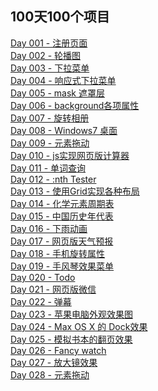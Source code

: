 ## 100天100个项目

[Day 001 - 注册页面](day100/day001.html)  
[Day 002 - 轮播图](day100/day002.html)  
[Day 003 - 下拉菜单](day100/day003.html)  
[Day 004 - 响应式下拉菜单](day100/day004.html)  
[Day 005 - mask 遮罩层](day100/day005.html)  
[Day 006 - background各项属性](day100/day006.html)  
[Day 007 - 旋转相册](day100/day007.html)  
[Day 008 - Windows7 桌面](day100/day008.html)  
[Day 009 - 元素拖动](day100/day009.html)  
[Day 010 - js实现网页版计算器](day100/day010.html)  
[Day 011 - 单词查询](day100/day011.html)  
[Day 012 - :nth Tester](day100/day012.html)  
[Day 013 - 使用Grid实现各种布局](day100/day013.html)  
[Day 014 - 化学元素周期表](day100/day014.html)  
[Day 015 - 中国历史年代表](day100/day015.html)  
[Day 016 - 下雨动画](day100/day016.html)  
[Day 017 - 网页版天气预报](day100/day017.html)  
[Day 018 - 手机旋转属性](day100/day018.html)  
[Day 019 - 手风琴效果菜单](day100/day019.html)  
[Day 020 - Todo]()  
[Day 021 - 网页版微信]()  
[Day 022 - 弹幕]()  
[Day 023 - 苹果电脑外观效果图](day100/day023.html)  
[Day 024 - Max OS X 的 Dock效果]()  
[Day 025 - 模拟书本的翻页效果]()  
[Day 026 - Fancy watch](day100/day026.html)  
[Day 027 - 放大镜效果]()  
[Day 028 - 元素拖动]()